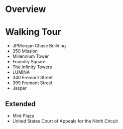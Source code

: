 # Overview

# Walking Tour
- JPMorgan Chase Building
- 350 Mission
- Millennium Tower
- Foundry Square
- The Infinity Towers
- LUMINA
- 340 Fremont Street
- 399 Fremont Street
- Jasper

## Extended
- Mint Plaza
- United States Court of Appeals for the Ninth Circuit
